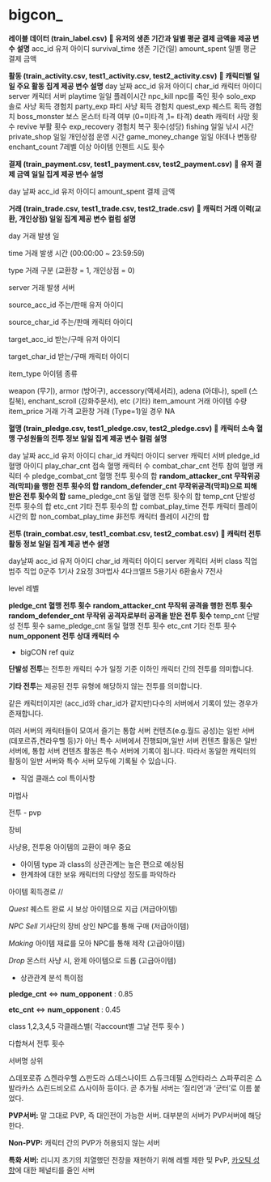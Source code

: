# bigcon_

**레이블 데이터 (train_label.csv)**
** 유저의 생존 기간과 일별 평균 결제 금액을 제공 변수 설명**
acc_id 유저 아이디
survival_time 생존 기간(일)
amount_spent 일별 평균 결제 금액

**활동 (train_activity.csv, test1_activity.csv, test2_activity.csv)**
** 캐릭터별 일일 주요 활동 집계 제공 변수 설명**
day 날짜
acc_id 유저 아이디
char_id 캐릭터 아이디
server 캐릭터 서버
playtime 일일 플레이시간
npc_kill npc를 죽인 횟수
solo_exp 솔로 사냥 획득 경험치
party_exp 파티 사냥 획득 경험치
quest_exp 퀘스트 획득 경험치
boss_monster 보스 몬스터 타격 여부 (0=미타격 ,1= 타격)
death 캐릭터 사망 횟수
revive 부활 횟수
exp_recovery 경험치 복구 횟수(성당)
fishing 일일 낚시 시간
private_shop 일일 개인상점 운영 시간
game_money_change 일일 아데나 변동량
enchant_count 7레벨 이상 아이템 인첸트 시도 횟수



**결제 (train_payment.csv, test1_payment.csv, test2_payment.csv)**
** 유저 결제 금액 일일 집계 제공 변수 설명**

day 날짜
acc_id 유저 아이디
amount_spent 결제 금액



**거래 (train_trade.csv, test1_trade.csv, test2_trade.csv)**
** 캐릭터 거래 이력(교환, 개인상점) 일일 집계 제공 변수 컬럼 설명** 

day 거래 발생 일 

time 거래 발생 시간 (00:00:00 ~ 23:59:59) 

type 거래 구분 (교환창 = 1, 개인상점 = 0) 

server 거래 발생 서버 

source_acc_id 주는/판매 유저 아이디 

source_char_id 주는/판매 캐릭터 아이디 

target_acc_id 받는/구매 유저 아이디 

target_char_id 받는/구매 캐릭터 아이디 

item_type 아이템 종류 

weapon (무기), armor (방어구), accessory(액세서리), adena (아데나), spell (스킬북), enchant_scroll (강화주문서), etc (기타)
item_amount 거래 아이템 수량
item_price 거래 가격 교환창 거래 (Type=1)일 경우 NA



**혈맹 (train_pledge.csv, test1_pledge.csv, test2_pledge.csv)**
** 캐릭터 소속 혈맹 구성원들의 전투 정보 일일 집계 제공 변수 컬럼 설명**

day 날짜
acc_id 유저 아이디
char_id 캐릭터 아이디
server 캐릭터 서버
pledge_id 혈맹 아이디
play_char_cnt 접속 혈맹 캐릭터 수
combat_char_cnt 전투 참여 혈맹 캐릭터 수
pledge_combat_cnt 혈맹 전투 횟수의 합
**random_attacker_cnt 무작위공격(막피)을 행한 전투 횟수의 합**
**random_defender_cnt 무작위공격(막피)으로 피해받은 전투 횟수의 합**
same_pledge_cnt 동일 혈맹 전투 횟수의 합
temp_cnt 단발성 전투 횟수의 합
etc_cnt 기타 전투 횟수의 합
combat_play_time 전투 캐릭터 플레이 시간의 합
non_combat_play_time 非전투 캐릭터 플레이 시간의 합

**전투 (train_combat.csv, test1_combat.csv, test2_combat.csv)**
** 캐릭터 전투 활동 정보 일일 집계 제공 변수 설명**

day날짜
acc_id 유저 아이디
char_id 캐릭터 아이디
server 캐릭터 서버
class 직업 범주 직업
0군주
1기사
2요정
3마법사
4다크엘프
5용기사
6환술사
7전사

level 레벨

**pledge_cnt 혈맹 전투 횟수**
**random_attacker_cnt 무작위 공격을 행한 전투 횟수**
**random_defender_cnt 무작위 공격자로부터 공격을 받은 전투 횟수**
temp_cnt 단발성 전투 횟수
same_pledge_cnt 동일 혈맹 전투 횟수
etc_cnt 기타 전투 횟수
**num_opponent 전투 상대 캐릭터 수**



- bigCON ref quiz

**단발성 전투**는 전투한 캐릭터 수가 일정 기준 이하인 캐릭터 간의 전투를 의미합니다. 

**기타 전투**는 제공된 전투 유형에 해당하지 않는 전투를 의미합니다.

 같은 캐릭터이지만 (acc_id와 char_id가 같지만)다수의 서버에서 기록이 있는 경우가 존재합니다.

 여러 서버의 캐릭터들이 모여서 즐기는 통합 서버 컨텐츠(e.g.월드 공성)는 일반 서버(데포르쥬,켄라우헬 등)가 아닌 특수 서버에서 진행되며,일반 서버 컨텐츠 활동은 일반 서버에, 통합 서버 컨텐츠 활동은 특수 서버에 기록이 됩니다. 따라서 동일한 캐릭터의 활동이 일반 서버와 특수 서버 모두에 기록될 수 있습니다.





- 직업 클래스 col 특이사항

마법사

전투 - pvp 

장비 

사냥용, 전투용 아이템의 교환이 매우 중요

* 아이템 type 과 class의 상관관계는 높은 편으로 예상됨 
* 한계좌에 대한 보유 캐릭터의 다양성 정도를 파악하라 

아이템 획득경로 //

*Quest* 퀘스트 완료 시 보상 아이템으로 지급 (저급아이템)

*NPC Sell* 기사단의 장비 상인 NPC를 통해 구매 (저급아이템)

*Making* 아이템 재료를 모아 NPC를 통해 제작 (고급아이템)

*Drop* 몬스터 사냥 시, 완제 아이템으로 드롭 (고급아이템)



- 상관관계 분석 특이점

**pledge_cnt** <=> **num_opponent** : 0.85

**etc_cnt** <=> **num_opponent** : 0.45



class 1,2,3,4,5 각클래스별( 각account별 그날 전투 횟수 )

다합쳐서 전투 횟수 

서버명 상위

△데포로쥬 △켄라우헬 △판도라 △데스나이트 △듀크데필 △안타라스 △파푸리온 △발라카스 △린드비오르 △사이하 등이다. 곧 추가될 서버는 ‘질리언’과 ‘군터’로 이름 붙었다.

**PVP서버:** 말 그대로 PVP, 즉 대인전이 가능한 서버. 대부분의 서버가 PVP서버에 해당한다.

**Non-PVP:** 캐릭터 간의 PVP가 허용되지 않는 서버

**특화 서버:** 리니지 초기의 치열했던 전장을 재현하기 위해 레벨 제한 및 PvP, [카오틱 성향](https://lineage.plaync.com/powerbook/wiki/카오틱+성향)에 대한 페널티를 줄인 서버